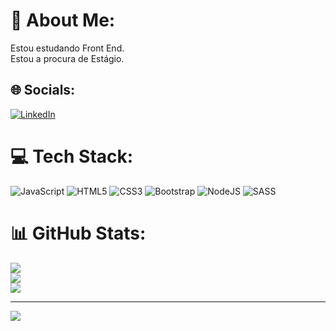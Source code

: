 # 💫 About Me:
Estou estudando Front End. <br>Estou a procura de Estágio.


## 🌐 Socials:
[![LinkedIn](https://img.shields.io/badge/LinkedIn-%230077B5.svg?logo=linkedin&logoColor=white)](https://linkedin.com/in/https://www.linkedin.com/in/mdanieldantas/) 

# 💻 Tech Stack:
![JavaScript](https://img.shields.io/badge/javascript-%23323330.svg?style=flat&logo=javascript&logoColor=%23F7DF1E) ![HTML5](https://img.shields.io/badge/html5-%23E34F26.svg?style=flat&logo=html5&logoColor=white) ![CSS3](https://img.shields.io/badge/css3-%231572B6.svg?style=flat&logo=css3&logoColor=white) ![Bootstrap](https://img.shields.io/badge/bootstrap-%23563D7C.svg?style=flat&logo=bootstrap&logoColor=white) ![NodeJS](https://img.shields.io/badge/node.js-6DA55F?style=flat&logo=node.js&logoColor=white) ![SASS](https://img.shields.io/badge/SASS-hotpink.svg?style=flat&logo=SASS&logoColor=white)
# 📊 GitHub Stats:
![](https://github-readme-stats.vercel.app/api?username=mdanieldantas&theme=dark&hide_border=false&include_all_commits=true&count_private=false)<br/>
![](https://github-readme-streak-stats.herokuapp.com/?user=mdanieldantas&theme=dark&hide_border=false)<br/>
![](https://github-readme-stats.vercel.app/api/top-langs/?username=mdanieldantas&theme=dark&hide_border=false&include_all_commits=true&count_private=false&layout=compact)

---
[![](https://visitcount.itsvg.in/api?id=mdanieldantas&icon=0&color=0)](https://visitcount.itsvg.in)

<!-- Proudly created with GPRM ( https://gprm.itsvg.in ) -->